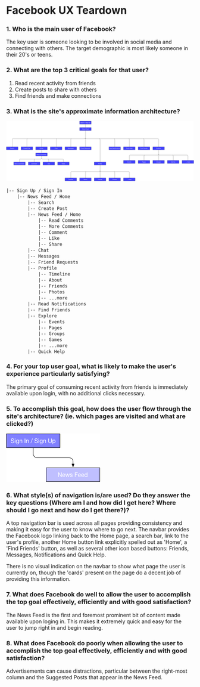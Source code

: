 # Facebook UX Teardown

### 1. Who is the main user of Facebook?

The key user is someone looking to be involved in social media and connecting with others. The target demographic is most likely someone in their 20's or teens.

### 2. What are the top 3 critical goals for that user?

1. Read recent activity from friends
2. Create posts to share with others
3. Find friends and make connections

### 3. What is the site's approximate information architecture?

![alt text](./assets/facebook_ia.png "Facebook Information Architecture")
```
|-- Sign Up / Sign In
    |-- News Feed / Home
        |-- Search
        |-- Create Post
        |-- News Feed / Home
            |-- Read Comments
            |-- More Comments
            |-- Comment
            |-- Like
            |-- Share
        |-- Chat
        |-- Messages
        |-- Friend Requests
        |-- Profile
            |-- Timeline
            |-- About
            |-- Friends
            |-- Photos
            |-- ...more
        |-- Read Notifications
        |-- Find Friends
        |-- Explore
            |-- Events
            |-- Pages
            |-- Groups
            |-- Games
            |-- ...more
        |-- Quick Help
```

### 4. For your top user goal, what is likely to make the user's experience particularly satisfying?

The primary goal of consuming recent activity from friends is immediately available upon login, with no additional clicks necessary.

### 5. To accomplish this goal, how does the user flow through the site's architecture? (ie. which pages are visited and what are clicked?)

![alt text](./assets/facebook_nav.png "Facebook Flow")

### 6. What style(s) of navigation is/are used? Do they answer the key questions (Where am I and how did I get here? Where should I go next and how do I get there?)?

A top navigation bar is used across all pages providing consistency and making it easy for the user to know where to go next. The navbar provides the Facebook logo linking back to the Home page, a search bar, link to the user's profile, another Home button link explicitly spelled out as 'Home', a 'Find Friends' button, as well as several other icon based buttons: Friends, Messages, Notifications and Quick Help.

There is no visual indication on the navbar to show what page the user is currently on, though the 'cards' present on the page do a decent job of providing this information.

### 7. What does Facebook do well to allow the user to accomplish the top goal effectively, efficiently and with good satisfaction?

The News Feed is the first and foremost prominent bit of content made available upon loging in. This makes it extremely quick and easy for the user to jump right in and begin reading.

### 8. What does Facebook do poorly when allowing the user to accomplish the top goal effectively, efficiently and with good satisfaction?

Advertisements can cause distractions, particular between the right-most column and the Suggested Posts that appear in the News Feed.
